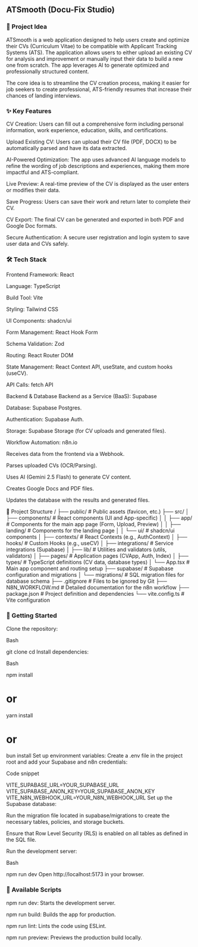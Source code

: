 ## ATSmooth (Docu-Fix Studio)

### 🎯 Project Idea

ATSmooth is a web application designed to help users create and optimize their CVs (Curriculum Vitae) to be compatible with Applicant Tracking Systems (ATS). The application allows users to either upload an existing CV for analysis and improvement or manually input their data to build a new one from scratch. The app leverages AI to generate optimized and professionally structured content.

The core idea is to streamline the CV creation process, making it easier for job seekers to create professional, ATS-friendly resumes that increase their chances of landing interviews.

### ✨ Key Features

CV Creation: Users can fill out a comprehensive form including personal information, work experience, education, skills, and certifications.

Upload Existing CV: Users can upload their CV file (PDF, DOCX) to be automatically parsed and have its data extracted.

AI-Powered Optimization: The app uses advanced AI language models to refine the wording of job descriptions and experiences, making them more impactful and ATS-compliant.

Live Preview: A real-time preview of the CV is displayed as the user enters or modifies their data.

Save Progress: Users can save their work and return later to complete their CV.

CV Export: The final CV can be generated and exported in both PDF and Google Doc formats.

Secure Authentication: A secure user registration and login system to save user data and CVs safely.

### 🛠️ Tech Stack

Frontend
Framework: React

Language: TypeScript

Build Tool: Vite

Styling: Tailwind CSS

UI Components: shadcn/ui

Form Management: React Hook Form

Schema Validation: Zod

Routing: React Router DOM

State Management: React Context API, useState, and custom hooks (useCV).

API Calls: fetch API

Backend & Database
Backend as a Service (BaaS): Supabase

Database: Supabase Postgres.

Authentication: Supabase Auth.

Storage: Supabase Storage (for CV uploads and generated files).

Workflow Automation: n8n.io

Receives data from the frontend via a Webhook.

Parses uploaded CVs (OCR/Parsing).

Uses AI (Gemini 2.5 Flash) to generate CV content.

Creates Google Docs and PDF files.

Updates the database with the results and generated files.

📂 Project Structure
/
├── public/ # Public assets (favicon, etc.)
├── src/
│ ├── components/ # React components (UI and App-specific)
│ │ ├── app/ # Components for the main app page (Form, Upload, Preview)
│ │ ├── landing/ # Components for the landing page
│ │ └── ui/ # shadcn/ui components
│ ├── contexts/ # React Contexts (e.g., AuthContext)
│ ├── hooks/ # Custom Hooks (e.g., useCV)
│ ├── integrations/ # Service integrations (Supabase)
│ ├── lib/ # Utilities and validators (utils, validators)
│ ├── pages/ # Application pages (CVApp, Auth, Index)
│ ├── types/ # TypeScript definitions (CV data, database types)
│ └── App.tsx # Main app component and routing setup
├── supabase/ # Supabase configuration and migrations
│ └── migrations/ # SQL migration files for database schema
├── .gitignore # Files to be ignored by Git
├── N8N_WORKFLOW.md # Detailed documentation for the n8n workflow
├── package.json # Project definition and dependencies
└── vite.config.ts # Vite configuration

### 🚀 Getting Started

Clone the repository:

Bash

git clone <repository-url>
cd <repository-name>
Install dependencies:

Bash

npm install

# or

yarn install

# or

bun install
Set up environment variables: Create a .env file in the project root and add your Supabase and n8n credentials:

Code snippet

VITE_SUPABASE_URL=YOUR_SUPABASE_URL
VITE_SUPABASE_ANON_KEY=YOUR_SUPABASE_ANON_KEY
VITE_N8N_WEBHOOK_URL=YOUR_N8N_WEBHOOK_URL
Set up the Supabase database:

Run the migration file located in supabase/migrations to create the necessary tables, policies, and storage buckets.

Ensure that Row Level Security (RLS) is enabled on all tables as defined in the SQL file.

Run the development server:

Bash

npm run dev
Open http://localhost:5173 in your browser.

### 📜 Available Scripts

npm run dev: Starts the development server.

npm run build: Builds the app for production.

npm run lint: Lints the code using ESLint.

npm run preview: Previews the production build locally.
